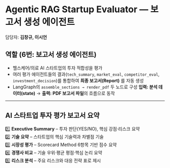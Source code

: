 # Agentic RAG Startup Evaluator — 보고서 생성 에이전트  
담당자: **김창규, 이시언**

## 역할 (6번: 보고서 생성 에이전트)
- 헬스케어/의료 AI 스타트업의 투자 적합성을 평가
- 여러 평가 에이전트들의 결과(`tech_summary`, `market_eval`, `competitor_eval`, `investment_decision`)를 통합하여 **최종 보고서(Report)** 를 자동 생성
- LangGraph의 `assemble_sections → render_pdf` 두 노드로 구성
**입력: 분석 데이터(state)** → **출력: PDF 보고서 파일**의 흐름으로 동작
---
##  AI 스타트업 투자 평가 보고서 요약
1️⃣ **Executive Summary** – 투자 판단(YES/NO), 핵심 강점·리스크 요약  
2️⃣ **기술 요약** – 스타트업의 핵심 기술력과 차별점 기술  
3️⃣ **시장성 평가** – Scorecard Method 6항목 기반 점수 요약  
4️⃣ **경쟁사 비교** – 기술 우위·평균 평점·핵심 논리 요약  
5️⃣ **리스크 분석** – 주요 리스크와 대응 전략 표로 제시


